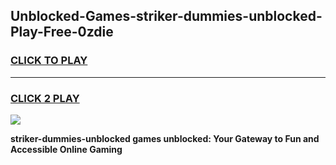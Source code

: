 
## Unblocked-Games-striker-dummies-unblocked-Play-Free-0zdie
<h3>
<a href="https://premium76.site?title=striker-dummies-unblocked&ref=23A">CLICK TO PLAY</a></h3>
<hr>

<h3>
<a href="https://premium76.site?title=striker-dummies-unblocked&ref=23A">CLICK 2 PLAY</a>
  
</h3>

<a href="https://premium76.site?title=striker-dummies-unblocked&ref=23A"><img src="https://clearcache.store/games.png"></a>


**striker-dummies-unblocked games unblocked: Your Gateway to Fun and Accessible Online Gaming**
